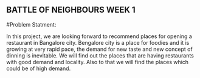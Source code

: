 
## BATTLE OF NEIGHBOURS WEEK 1

#Problem Statment:

In this project, we are looking forward to recommend places for opening a restaurant in Bangalore city. Bengalore city is a place for foodies and it is growing at very rapid pace, the demand for new taste and new concept of dinning is inevitable. We will find out the places that are having restaurants with good demand and locality. Also to that we will find the places which could be of high demand.
